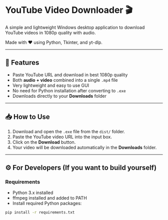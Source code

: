 # YouTube Video Downloader 🎬

A simple and lightweight Windows desktop application to download YouTube videos in 1080p quality with audio.

Made with ❤️ using Python, Tkinter, and yt-dlp.

---

## 🚀 Features

- Paste YouTube URL and download in best 1080p quality
- Both **audio + video** combined into a single `.mp4` file
- Very lightweight and easy to use GUI
- No need for Python installation after converting to `.exe`
- Downloads directly to your **Downloads** folder

---

## 📥 How to Use

1. Download and open the `.exe` file from the `dist/` folder.
2. Paste the YouTube video URL into the input box.
3. Click on the **Download** button.
4. Your video will be downloaded automatically in the **Downloads** folder.

---

## ⚙️ For Developers (If you want to build yourself)

### Requirements

- Python 3.x installed
- ffmpeg installed and added to PATH
- Install required Python packages:

```bash
pip install -r requirements.txt


